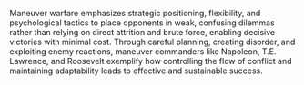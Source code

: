 Maneuver warfare emphasizes strategic positioning, flexibility, and psychological tactics to place opponents in weak, confusing dilemmas rather than relying on direct attrition and brute force, enabling decisive victories with minimal cost. Through careful planning, creating disorder, and exploiting enemy reactions, maneuver commanders like Napoleon, T.E. Lawrence, and Roosevelt exemplify how controlling the flow of conflict and maintaining adaptability leads to effective and sustainable success.
